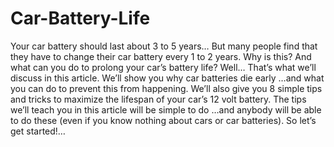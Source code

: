 # Car-Battery-Life
Your car battery should last about 3 to 5 years… But many people find that they have to change their car battery every 1 to 2 years. Why is this? And what can you do to prolong your car’s battery life? Well… That’s what we’ll discuss in this article. We’ll show you why car batteries die early …and what you can do to prevent this from happening. We’ll also give you 8 simple tips and tricks to maximize the lifespan of your car’s 12 volt battery. The tips we’ll teach you in this article will be simple to do …and anybody will be able to do these (even if you know nothing about cars or car batteries). So let’s get started!…
